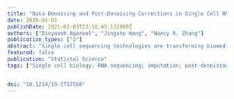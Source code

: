 ```yaml
---
title: "Data Denoising and Post-Denoising Corrections in Single Cell RNA Sequencing"
date: 2020-01-01
publishDate: 2021-01-03T23:16:49.132009Z
authors: ["Divyansh Agarwal", "Jingshu Wang", "Nancy R. Zhang"]
publication_types: ["2"]
abstract: "Single cell sequencing technologies are transforming biomedical research. However, due to the inherent nature of the data, single cell RNA sequencing analysis poses new computational and statistical challenges. We begin with a survey of a selection of topics in this field, with a gentle introduction to the biology and a more detailed exploration of the technical noise. We consider in detail the problem of single cell data denoising, sometimes referred to as \"imputation\" in the relevant literature. We discuss why this is not a typical statistical imputation problem, and review current approaches to this problem. We then explore why the use of denoised values in downstream analyses invites novel statistical insights, and how denoising uncertainty should be accounted for to yield valid statistical inference. The utilization of denoised or imputed matrices in statistical inference is not unique to single cell genomics, and arises in many other fields. We describe the challenges in this type of analysis, discuss some preliminary solutions, and highlight unresolved issues."
featured: false
publication: "Statistal Science"
tags: ["Single cell biology; RNA sequencing; imputation; post-denoising inference; empirical Bayes; deep learning"]


doi: "10.1214/19-STS7560"
---
```


